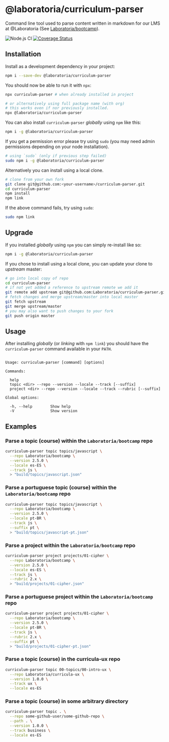 # @laboratoria/curriculum-parser

Command line tool used to parse content written in markdown for our LMS at
@Laboratoria (See [Laboratoria/bootcamp](https://github.com/Laboratoria/bootcamp)).

![Node.js CI](https://github.com/Laboratoria/curriculum-parser/workflows/Node.js%20CI/badge.svg)
[![Coverage Status](https://coveralls.io/repos/github/Laboratoria/curriculum-parser/badge.svg?branch=master)](https://coveralls.io/github/Laboratoria/curriculum-parser?branch=master)

## Installation

Install as a development dependency in your project:

```sh
npm i --save-dev @laboratoria/curriculum-parser
```

You should now be able to run it with `npx`:

```sh
npx curriculum-parser # when already installed in project

# or alternatively using full package name (with org)
# this works even if nor previously installed.
npx @laboratoria/curriculum-parser
```

You can also install `curriculum-parser` _globally_ using `npm` like this:

```sh
npm i -g @laboratoria/curriculum-parser
```

If you get a permission error please try using `sudo` (you may need admin
permissions depending on your node installation).

```sh
# using `sudo` (only if previous step failed)
sudo npm i -g @laboratoria/curriculum-parser
```

Alternatively you can install using a local clone.

```sh
# clone from your own fork
git clone git@github.com:<your-username>/curriculum-parser.git
cd curriculum-parser
npm install
npm link
```

If the above command fails, try using `sudo`:

```sh
sudo npm link
```

## Upgrade

If you installed _globally_ using `npm` you can simply re-install like so:

```sh
npm i -g @laboratoria/curriculum-parser
```

If you chose to install using a local clone, you can update your clone to
_upstream_ master:

```sh
# go into local copy of repo
cd curriculum-parser
# if not yet added a reference to upstream remote we add it
git remote add upstream git@github.com:Laboratoria/curriculum-parser.git
# fetch changes and merge upstream/master into local master
git fetch upstream
git merge upstream/master
# you may also want to push changes to your fork
git push origin master
```

## Usage

After installing _globally_ (or _linking_ with `npm link`) you should have the
`curriculum-parser` command available in your `PATH`.

```text

Usage: curriculum-parser [command] [options]

Commands:

  help
  topic <dir> --repo --version --locale --track [--suffix]
  project <dir> --repo --version --locale --track --rubric [--suffix]

Global options:

  -h, --help        Show help
  -V                Show version

```

## Examples

### Parse a topic (course) within the `Laboratoria/bootcamp` repo

```sh
curriculum-parser topic topics/javascript \
  --repo Laboratoria/bootcamp \
  --version 2.5.0 \
  --locale es-ES \
  --track js \
  > "build/topics/javascript.json"
```

### Parse a portuguese topic (course) within the `Laboratoria/bootcamp` repo

```sh
curriculum-parser topic topics/javascript \
  --repo Laboratoria/bootcamp \
  --version 2.5.0 \
  --locale pt-BR \
  --track js \
  --suffix pt \
  > "build/topics/javascript-pt.json"
```

### Parse a project within the `Laboratoria/bootcamp` repo

```sh
curriculum-parser project projects/01-cipher \
  --repo Laboratoria/bootcamp \
  --version 2.5.0 \
  --locale es-ES \
  --track js \
  --rubric 2.x \
  > "build/projects/01-cipher.json"
```

### Parse a portuguese project within the `Laboratoria/bootcamp` repo

```sh
curriculum-parser project projects/01-cipher \
  --repo Laboratoria/bootcamp \
  --version 2.5.0 \
  --locale pt-BR \
  --track js \
  --rubric 2.x \
  --suffix pt \
  > "build/projects/01-cipher-pt.json"
```

### Parse a topic (course) in the curricula-ux repo

```sh
curriculum-parser topic 00-topics/00-intro-ux \
  --repo Laboratoria/curricula-ux \
  --version 1.0.0 \
  --track ux \
  --locale es-ES
```

### Parse a topic (course) in some arbitrary directory

```sh
curriculum-parser topic . \
  --repo some-github-user/some-github-repo \
  --path . \
  --version 1.0.0 \
  --track business \
  --locale es-ES
```
